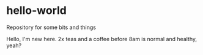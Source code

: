 # hello-world
Repository for some bits and things

Hello, I'm new here. 2x teas and a coffee before 8am is normal and healthy, yeah? 
